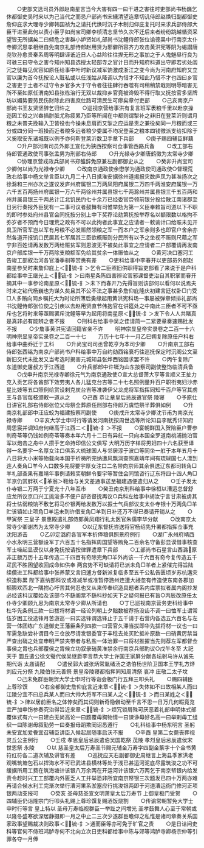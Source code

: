 <!-- { "loadSidebar": true } -->
　　○吏部文选司员外郎赵南星言当今大害有四一曰干进之害往时吏部尚书杨巍乞休都御史吴时来以为己当代之而忌户部尚书宋纁清望连章切讥侍郎赵焕归副都御史詹仰庇求大理寺少卿韩国祯为之请托代焕时沉子木制归仰庇复托时来求兵部侍郎大臣干进至此何以责小臣乎如尚宝司卿李桢清志坚节久次不迁后来者纷纷跳越循资采望皆无所据矣二曰倾危之害群小妒贤如礼部尚书沈鲤侍郎张位谕德吴中行南京太仆寺卿沉思孝相继自免南京礼部侍郎赵用贤为邪僻所容齐力攻击黄洪宪等阴为蝎譛唐尧钦孙愈贤秦系周等明肆诬诋近日人心益险往往捏无形之事加之于人鬼魅昼行良为可骇三曰守令之害今知州知县选授太轻部寺之官计日而升知府科道出守即若劣处阘冗之徒每见优容如原任给事中叶时新议减军饷激成浙江之变今尚为河南府知府又立官以廉为首今抚按论人赃私或以任浅姑从降调以为惜才不知此乃惜不才也四曰乡官之害吏于土者不过守令乡官多大于守令者往往肆行吞噬有司稍稍禁戢则明辱暗害无所不至如原任渭南知县张栋治行无双以裁抑乡官竟被谗毁不得行取又抚按官多坚牌坊以媚势要劳民伤财除此四害庶仕路可清民生可瘳矣章付吏部
　　○己亥南京户部尚书王友贤坚辞乞归许之
　　○巡视京营给事洪有复言班军褁粮千里以赴京操迩因工役之兴畚插胼胝尤称疲累乃臣等所闻在中都则谓掣补之非旧在登莱沂则谓月粮之未普夫挽输入卫皆役也今操未息肩而又掣之应运是责之兼役矣同一月粮而或三分或四分同一班操而近者粮多远者粮少委属不均况登莱之粮本四钱徵派支给扣除于义奚取安东诸城既以例予亦何靳登莱沂数卫手章下兵部
　　○庚子赐四辅臣鲜藕
　　○升户部河南司员外郎王宣化为狭西按察司佥事管西路兵备
　　○改工部右侍郎管通政使司事张孟男为刑部右侍郎
　　○升光禄寺少卿唐鹤徵为太常寺少卿
　　○协理京营戎政兵部尚书郑雒辞免原兼左副都御史从之
　　○癸卯升尚宝司少卿何以尚为光禄寺少卿
　　○改南京通政使余懋学为通政使司通政使○督理荒政右给事中杨文举言臣以九月二十八日抵淮安据徐州道揭报灾数庐凤为甚准扬次之徐滁和三州亦次之遂议发庐州府属银二万两凤阳府属银二万四千两淮安府属银一万六千五百两扬州府属银一万六千两徐州并属县银七千两滁州并属县银三千五百两和州并属县银三千两总计江北饥民约七十余万已经委官赍领前银分投给散江南诸郡至日另行奏报外臣犹有一二事可议者鼓舞有司惟举劾为第一义臣奉敕旨司道以下不职的即时参处府州县官会同抚按分别上中下奖荐论劾第抚按举荐名以额限数以格拘不弥岁者不预而今日理荒之政有不可以此拘者此事宜之应请者一敕谕计口给赈未见开具卫所官军岂以军有月粮不必发赈然领粮之军一而本户之军余则多也即官户舍余亦然各道开报饥口民居其七军居其三臣欲概赈则分民所有以予之坐视不赈则尺藉之军宁非百姓请再发数万两给赈贫军则恩波无不被矣此事宜之应请者二户部覆请再发南京户部库银一千万两除支粮额军免给其贫余一体赈恤从之
　　○黄河决口塞河工告竣工部叙治河各官潘季驯等赏赉有差
　　○吏科给事中李春开以吏部员外郎赵南星参吴时来詹仰庇上＜锍-釒＞乞令二臣照旧供职得旨吏部看了来说于是户科都给事中王继光上＜锍-釒＞曰南星条陈四害辨论官邪课督吏治自其职掌而眷开摘其中一事参论南星原＜锍-釒＞未下而春开乃先得旨则该部何以看何以说焉夫时来之钻代杨巍也为谋久矣且其不公不法之事甚多詹仰庇隆庆初建言廷杖卧□门受□人多贿向同乡嘱托大为时论所薄后夤缘起用黄洪宪科场一事屡被弹章倾排礼部尚书沈鲤侍郎张位使之引疾以去赵用贤直节伟抱官在讲筵处之中南此三臣者不可不亟斥也乞将时来等亟赐罢斥沈鲤等早为起用将南星原＜锍-釒＞发下令人人共睹真是真非必有能辨之者不报
　　○刑科右给事中吴之佳请简一二紧要章奏速赐批发不报
　　○少詹事黄洪宪请回籍省亲不许
　　明神宗显皇帝实录卷之二百一十六
明神宗显皇帝实录卷之二百一十七
　　万历十七年十一月乙巳朔复除原任户科右给事中曲乔迁于工科
　　○升尚宝司司丞曾乾亨为本司少卿
　　○升南京工部右侍郎张西铭为南京户部尚书户科给事中万自约劾西铭衰朽往巡抚保定时沉阁公文至新旧交代未批发又当考选时揭害元城知县张烨西铭因求罢不许
　　○丙午复除广东道御史屠叔方于江西道
　　○升兵部郎中许铤为山东按察司副使整饬临清兵备
　　○戊申升南京光禄寺卿徐元气为南京通政使○宣大总督萧大亨等言顺义王扯力克入贡乞将各酋部下效劳夷人各儿猛克台吉等二十七名照例量升百户职衔夷妇沙赤星比妓等五口照例给赏设剌克炭台吉等准袭伊父龙虎将军指挥同知千百户等官其虏王与各官每枝颁敕一道从之
　　○己酉  恭让章皇后忌辰遣官祭  陵寝
　　○予原仕日讲官礼部右侍郎张位父母祭全葬原任刑部右侍郎万虞恺祭半葬俱如例
　　○升南京礼部郎中汪应蛟为福建按察司副使
　　○庚戌升太常寺少卿沈节甫为南京光禄寺卿
　　○辛亥大学士申时行等请发河南抚按周世选等所论知县李赋秀讦知府周思宸并调知府何继高于江西二＜锍-釒＞不报
　　○宴朝鲜国入贺陪臣户曹参判奇苓等仍饯如例奇苓等奏本年六月十二日有异舡一只向本国全罗道南桃浦抛泊官军以炮击之舟中人攒手乞命持印信公文俱写  大明万历字样将男妇四十六名获至译得一名要宇一名厚女注口俱系大琉球国人与邻居淳于波口等同坐一舡于本年五月十八日将大小米等物载向本国于祈祷所完纳遭风飘淌查照嘉靖年间有琉球国七人漂到连人奏角□羊今人口数多先将要宇厚女注口二名带向京师其余俱送辽东都司转角□羊礼部查果有嘉靖年事例请敕奖朝鲜令要宇等暂住会同馆咨行辽东将四十四人角□羊京仍赏胖袄＜革翁＞鞋给与关文差通事送至福建遇便遣归从之
　　○壬子发太仆寺银二万两于宁夏充十八年互市
　　○癸丑南京刑科给事中徐桓以漕运总督舒应龙所议京口兴工挑浚多不便户部咨督抚再议○兵科左给事中胡汝宁言甘肃被虏其将士怯弱粮饷不敷乞将马价银两给发数万以振士气兵部议支太仆寺银十万两角□羊贮该镇如止项角□羊运未到许借支角□羊到日补还万不得已奏请开销从之
　　○甲寅祭  三皇子  景惠殿遣礼部侍郎黄凤翔行礼太医官朱儒李华分献
　　○改南京太常寺少卿谢杰为太常寺少卿
　　○以辽东督抚咨送将官杨绍先升署都指挥佥事充沈阳游击
　　○乙卯定潞府各官军本折俸粮俱照景府例行
　　○湖广永州府靖西小水永明三营额设军丁六百五十名指挥周国望等贿免二百余名守备彭显谟借事核查军士噪起显谟仅以身免抚按请按律罪遣章下兵部
　　○工部尚书石星言山西潞原非正额万历十五年传造二千四百有奇除完角□羊外尚该一千六百有奇今复传造五千疋民不胜困望收回成命如供奉  两宫势不可缺请将已派未角□羊者上紧催完得旨陆续儹进工科都给事中张养蒙又言旧逋方督新派复临多至五千公私告匮顷岁苏杭遘灾织造称累  陛下嘉纳部科议或准减半或准暂停潞州连遭大祲忽有传造使东南各郡加额腾欢西北一隅拊心吁苦其何忍也又从来传奉织造具题者系内库票拟者属内阁抄发必经该科议覆始及该部今不繇阁票不繇科抄如天下之疑何报已有旨○丙辰改原任太仆寺少卿顾九思为南京太常寺少卿从所请也
　　○丁巳巡视南京营务吏科给事中杜华先条例三款一曰拔将材谓一经论列朝上夕黜数被荐扬没齿不调一曰恤军士谓常伍岁困工役选锋月苦游巡一曰实选锋谓选锋止于五千请于右营内各选五六百名与左营一体团练广东道御史王藩臣条列四款一曰营官久滞当拔即华先拔将材一议也一曰军需急缺尝补谓目今三仓放尽请发银委官于丰稔去处买贮抵补原数一曰硝黄厉禁当严查出硝之处宜申明严禁夹带者与私盐一体治罪一曰将材推擢当先则荐左军都督佥事侯之胄也兵部覆侯之胄候立功叙录硝黄准禁余行南京兵部酌议○戊午冬至  大祀  天于  圜丘遣公徐文璧代侯吴继爵李言恭大学士许国王家屏分献各坛驸马许从诚先期代诣  太庙请配
　　○遣侯郭大诚张炳常胤绪汤之诰伯杨世阶卫国本王学礼方烨刘应元分祭  九陵伯张元善祭  景皇帝陵寝都指挥同知周清祭  哀冲  庄敬二太子坟
　　○己未免群臣朝贺大学士申时行等诣会极门行五拜三叩头礼
　　○赐四辅臣上尊珍馔
　　○右佥都御史詹仰庇言近来章＜锍-釒＞失体如不曰故相某人而曰江陵分宜不曰总兵某人而曰大帅大将军不曰某人之＜锍-釒＞而曰某姓之＜锍-釒＞律以居前臣名之体悖矣而其词则新奇隐僻动至千言不思一日万几何暇竟览宜严加申饬参奏究治得旨近来章＜锍-釒＞烦冗锁屑殊可厌恶着礼部申明体式部覆体式有六一曰建白无尚高论一曰题覆毋狥物情一曰谏诤毋好名高一曰举剌毋工组织一曰陈谢毋叙勤劳一曰奏报毋蹈欺罔诏悉遵行
　　○礼科给事中杨东明言  圣躬未安宜加爱餋宜召辅臣讲臣入候起居随事启沃不报
　　○辛酉  皇第二女薨丧葬视灵丘公主例行
　　○壬戌  孝思皇后忌辰遣伯吴国乾祭  茂陵  孝烈皇后忌辰遣侯宋世恩祭  永陵
　　○以  慈圣皇太后万寿圣节赐元辅金万寿字四副金篆字十个金书黄符红符各二道次辅及讲官有差
　　○巡抚应天右副都御史周继言上海县季家洪老观嘴筑塘包石以捍海水不可已武进县横林等处于浅已甚运河泥底尽露筑浚之功不可缓据所用工费在筑海塘计该银八万余两在开运河计该银六万两乞于南京帑银内给发责令趁时兴工工部覆内外匮乏人工并举恐非所宜南京帑银三次题发已四十万两亦难再请合候水利工完渐次举行漕河果系淤塞应行挑浚银两即于河道漕运衙门修河正项银两动支报可
　　○癸亥  圣母慈圣宣文明萧皇太后万寿节  上御皇极门受贺
　　○四辅臣仍诣隆宗门行叩头礼赐上尊珍馔复赐酒饭烧割
　　○传谕常朝暂免大学士申时行等言  皇上特以  圣母万寿临视群臣一举趾之间增光  圣孝鼓舞人心至于常朝或以隆冬盛寒欲深居静摄即一月之中止二三次少遂群臣瞻仰之私惟是诸司章奏关系国家政事望赐裁决则政事＜锍-釒＞通而臣等亦可免于旷官之责
　　○是日诘问吏科等官何不侍班鸿胪寺何不北向立次日吏科都给事中陈与郊等鸿胪寺卿杨宗仲等引罪各夺一月俸
